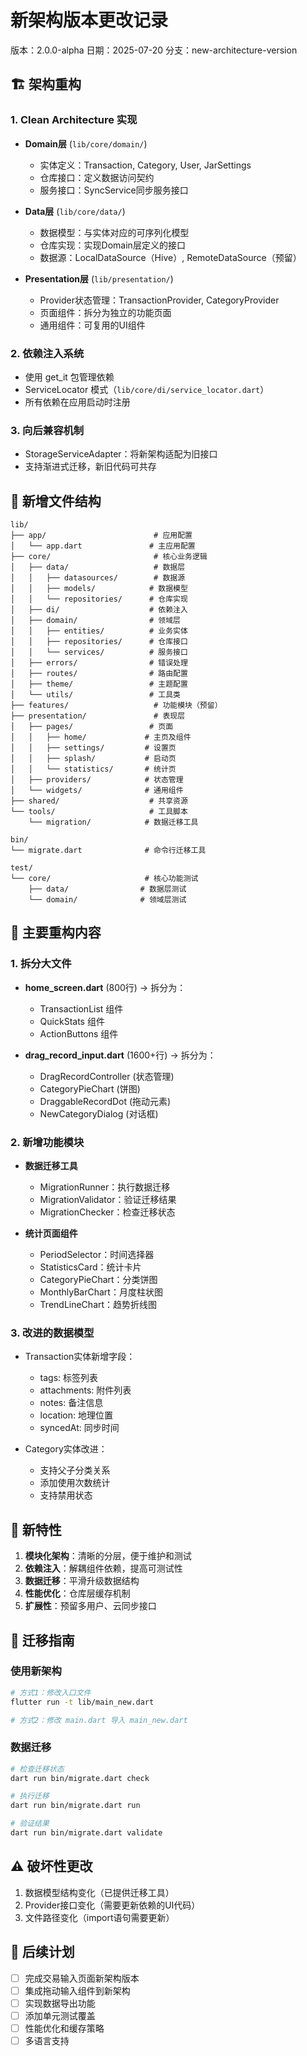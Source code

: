 # 新架构版本更改记录

版本：2.0.0-alpha
日期：2025-07-20
分支：new-architecture-version

## 🏗️ 架构重构

### 1. Clean Architecture 实现
- **Domain层** (`lib/core/domain/`)
  - 实体定义：Transaction, Category, User, JarSettings
  - 仓库接口：定义数据访问契约
  - 服务接口：SyncService同步服务接口
  
- **Data层** (`lib/core/data/`)
  - 数据模型：与实体对应的可序列化模型
  - 仓库实现：实现Domain层定义的接口
  - 数据源：LocalDataSource（Hive）, RemoteDataSource（预留）
  
- **Presentation层** (`lib/presentation/`)
  - Provider状态管理：TransactionProvider, CategoryProvider
  - 页面组件：拆分为独立的功能页面
  - 通用组件：可复用的UI组件

### 2. 依赖注入系统
- 使用 get_it 包管理依赖
- ServiceLocator 模式（`lib/core/di/service_locator.dart`）
- 所有依赖在应用启动时注册

### 3. 向后兼容机制
- StorageServiceAdapter：将新架构适配为旧接口
- 支持渐进式迁移，新旧代码可共存

## 📁 新增文件结构

```
lib/
├── app/                        # 应用配置
│   └── app.dart               # 主应用配置
├── core/                       # 核心业务逻辑
│   ├── data/                   # 数据层
│   │   ├── datasources/        # 数据源
│   │   ├── models/            # 数据模型
│   │   └── repositories/      # 仓库实现
│   ├── di/                    # 依赖注入
│   ├── domain/                # 领域层
│   │   ├── entities/          # 业务实体
│   │   ├── repositories/      # 仓库接口
│   │   └── services/          # 服务接口
│   ├── errors/                # 错误处理
│   ├── routes/                # 路由配置
│   ├── theme/                 # 主题配置
│   └── utils/                 # 工具类
├── features/                   # 功能模块（预留）
├── presentation/               # 表现层
│   ├── pages/                 # 页面
│   │   ├── home/             # 主页及组件
│   │   ├── settings/         # 设置页
│   │   ├── splash/           # 启动页
│   │   └── statistics/       # 统计页
│   ├── providers/            # 状态管理
│   └── widgets/              # 通用组件
├── shared/                    # 共享资源
└── tools/                     # 工具脚本
    └── migration/            # 数据迁移工具

bin/
└── migrate.dart              # 命令行迁移工具

test/
└── core/                     # 核心功能测试
    ├── data/                # 数据层测试
    └── domain/              # 领域层测试
```

## 🔧 主要重构内容

### 1. 拆分大文件
- **home_screen.dart** (800行) → 拆分为：
  - TransactionList 组件
  - QuickStats 组件
  - ActionButtons 组件
  
- **drag_record_input.dart** (1600+行) → 拆分为：
  - DragRecordController (状态管理)
  - CategoryPieChart (饼图)
  - DraggableRecordDot (拖动元素)
  - NewCategoryDialog (对话框)

### 2. 新增功能模块
- **数据迁移工具**
  - MigrationRunner：执行数据迁移
  - MigrationValidator：验证迁移结果
  - MigrationChecker：检查迁移状态
  
- **统计页面组件**
  - PeriodSelector：时间选择器
  - StatisticsCard：统计卡片
  - CategoryPieChart：分类饼图
  - MonthlyBarChart：月度柱状图
  - TrendLineChart：趋势折线图

### 3. 改进的数据模型
- Transaction实体新增字段：
  - tags: 标签列表
  - attachments: 附件列表
  - notes: 备注信息
  - location: 地理位置
  - syncedAt: 同步时间
  
- Category实体改进：
  - 支持父子分类关系
  - 添加使用次数统计
  - 支持禁用状态

## 🚀 新特性

1. **模块化架构**：清晰的分层，便于维护和测试
2. **依赖注入**：解耦组件依赖，提高可测试性
3. **数据迁移**：平滑升级数据结构
4. **性能优化**：仓库层缓存机制
5. **扩展性**：预留多用户、云同步接口

## 🔄 迁移指南

### 使用新架构
```bash
# 方式1：修改入口文件
flutter run -t lib/main_new.dart

# 方式2：修改 main.dart 导入 main_new.dart
```

### 数据迁移
```bash
# 检查迁移状态
dart run bin/migrate.dart check

# 执行迁移
dart run bin/migrate.dart run

# 验证结果
dart run bin/migrate.dart validate
```

## ⚠️ 破坏性更改

1. 数据模型结构变化（已提供迁移工具）
2. Provider接口变化（需要更新依赖的UI代码）
3. 文件路径变化（import语句需要更新）

## 📝 后续计划

- [ ] 完成交易输入页面新架构版本
- [ ] 集成拖动输入组件到新架构
- [ ] 实现数据导出功能
- [ ] 添加单元测试覆盖
- [ ] 性能优化和缓存策略
- [ ] 多语言支持